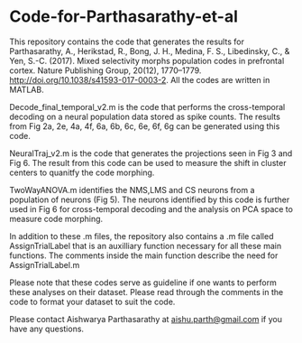 # Code-for-Parthasarathy-et-al
This repository contains the code that generates the results for Parthasarathy, A., Herikstad, R., Bong, J. H., Medina, F. S., Libedinsky, C., & Yen, S.-C. (2017). Mixed selectivity morphs population codes in prefrontal cortex. Nature Publishing Group, 20(12), 1770–1779. http://doi.org/10.1038/s41593-017-0003-2.
All the codes are written in MATLAB.

Decode_final_temporal_v2.m is the code that performs the cross-temporal decoding on a neural population data stored as spike counts. The results from Fig 2a, 2e, 4a, 4f, 6a, 6b, 6c, 6e, 6f, 6g can be generated using this code.

NeuralTraj_v2.m is the code that generates the projections seen in Fig 3 and Fig 6. The result from this code can be used to measure the shift in cluster centers to quanitfy the code morphing.

TwoWayANOVA.m identifies the NMS,LMS and CS neurons from a population of neurons (Fig 5). The neurons identified by this code is further used in Fig 6 for cross-temporal decoding and the analysis on PCA space to measure code morphing.

In addition to these .m files, the repository also contains a .m file called AssignTrialLabel that is an auxilliary function necessary for all these main functions. The comments inside the main function describe the need for AssignTrialLabel.m

Please note that these codes serve as guideline if one wants to perform these analyses on their dataset. Please read through the comments in the code to format your dataset to suit the code.  

Please contact Aishwarya Parthasarathy at aishu.parth@gmail.com if you have any questions.
